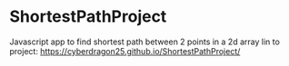 # ShortestPathProject
Javascript app to find shortest path between 2 points in a 2d array lin to project: 
https://cyberdragon25.github.io/ShortestPathProject/


